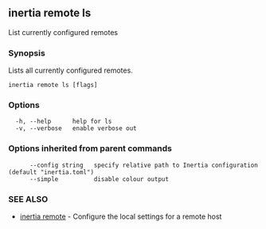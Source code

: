## inertia remote ls

List currently configured remotes

### Synopsis

Lists all currently configured remotes.

```
inertia remote ls [flags]
```

### Options

```
  -h, --help      help for ls
  -v, --verbose   enable verbose out
```

### Options inherited from parent commands

```
      --config string   specify relative path to Inertia configuration (default "inertia.toml")
      --simple          disable colour output
```

### SEE ALSO

* [inertia remote](inertia_remote.md)	 - Configure the local settings for a remote host

